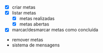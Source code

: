 - [x] criar metas
- [x] listar metas
  - [x] metas realizadas
  - [x] metas abertas
- [x] marcar/desmarcar metas como concluída
- remover metas
- sistema de mensagens